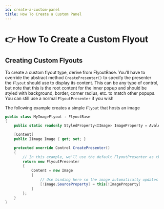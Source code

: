 ```yaml
---
id: create-a-custom-panel
title: How To Create a Custom Panel
---
```


# 👉 How To Create a Custom Flyout

## Creating Custom Flyouts

To create a custom flyout type, derive from FlyoutBase. You'll have to override the abstract method `CreatePresenter()` to specify the presenter the `Flyout` should use to display its content. This can be any type of control, but note that this is the root content for the inner popup and should be styled with background, border, corner radius, etc. to match other popups. You can still use a normal `FlyoutPresenter` if you wish

The following example creates a simple `Flyout` that hosts an image

```csharp
public class MyImageFlyout : FlyoutBase
{
    public static readonly StyledProperty<IImage> ImageProperty = AvaloniaProperty.Register<MyImageFlyout, IImage>(nameof(Image));

    [Content]
    public IImage Image { get; set; }

    protected override Control CreatePresenter()
    {
        // In this example, we'll use the default FlyoutPresenter as the root content, and add an Image control to show our content
        return new FlyoutPresenter
        {
            Content = new Image
            {
                // Use binding here so the image automatically updates when the property updates
                [!Image.SourceProperty] = this[!ImageProperty]
            }
        };
    }
}
```

##
